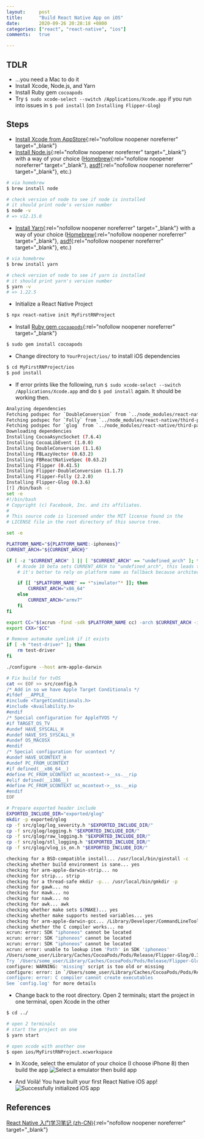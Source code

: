 ```yaml
---
layout:     post
title:      "Build React Native App on iOS"
date:       2020-09-26 20:28:18 +0800
categories: ["react", "react-native", "ios"]
comments:   true

---
```

## TDLR
- ...you need a Mac to do it
- Install Xcode, Node.js, and Yarn
- Install Ruby gem `cocoapods`
- Try `$ sudo xcode-select --switch /Applications/Xcode.app` if you run into issues in `$ pod install` (on `Installing Flipper-Glog`)

## Steps
- [Install Xcode from AppStore](https://apps.apple.com/us/app/xcode/id497799835?mt=12){:rel="nofollow noopener noreferrer" target="_blank"}
- [Install Node.js](https://nodejs.org/){:rel="nofollow noopener noreferrer" target="_blank"} with a way of your choice ([Homebrew](https://formulae.brew.sh/formula/node){:rel="nofollow noopener noreferrer" target="_blank"}, [asdf](https://github.com/asdf-vm/asdf-nodejs){:rel="nofollow noopener noreferrer" target="_blank"}, etc.)

```sh
# via homebrew
$ brew install node

# check version of node to see if node is installed
# it should print node's version number
$ node -v
# => v12.15.0
```

- [Install Yarn](https://classic.yarnpkg.com/en/docs/install/#mac-stable){:rel="nofollow noopener noreferrer" target="_blank"} with a way of your choice ([Homebrew](https://formulae.brew.sh/formula/node){:rel="nofollow noopener noreferrer" target="_blank"}, [asdf](https://github.com/twuni/asdf-yarn){:rel="nofollow noopener noreferrer" target="_blank"}, etc.)

```sh
# via homebrew
$ brew install yarn

# check version of node to see if yarn is installed
# it should print yarn's version number
$ yarn -v
# => 1.22.5
```

- Initialize a React Native Project

```sh
$ npx react-native init MyFirstRNProject
```

- Install [Ruby gem `cocoapods`](https://cocoapods.org/){:rel="nofollow noopener noreferrer" target="_blank"}

```sh
$ sudo gem install cocoapods
```

- Change directory to `YourProject/ios/` to install iOS dependencies 

```sh
$ cd MyFirstRNProject/ios
$ pod install
```

- If error prints like the following, run `$ sudo xcode-select --switch /Applications/Xcode.app` and do `$ pod install` again. It should be working then.

```sh
Analyzing dependencies
Fetching podspec for `DoubleConversion` from `../node_modules/react-native/third-party-podspecs/DoubleConversion.podspec`
Fetching podspec for `Folly` from `../node_modules/react-native/third-party-podspecs/Folly.podspec`
Fetching podspec for `glog` from `../node_modules/react-native/third-party-podspecs/glog.podspec`
Downloading dependencies
Installing CocoaAsyncSocket (7.6.4)
Installing CocoaLibEvent (1.0.0)
Installing DoubleConversion (1.1.6)
Installing FBLazyVector (0.63.2)
Installing FBReactNativeSpec (0.63.2)
Installing Flipper (0.41.5)
Installing Flipper-DoubleConversion (1.1.7)
Installing Flipper-Folly (2.2.0)
Installing Flipper-Glog (0.3.6)
[!] /bin/bash -c
set -e
#!/bin/bash
# Copyright (c) Facebook, Inc. and its affiliates.
#
# This source code is licensed under the MIT license found in the
# LICENSE file in the root directory of this source tree.

set -e

PLATFORM_NAME="${PLATFORM_NAME:-iphoneos}"
CURRENT_ARCH="${CURRENT_ARCH}"

if [ -z "$CURRENT_ARCH" ] || [ "$CURRENT_ARCH" == "undefined_arch" ]; then
    # Xcode 10 beta sets CURRENT_ARCH to "undefined_arch", this leads to incorrect linker arg.
    # it's better to rely on platform name as fallback because architecture differs between simulator and device

    if [[ "$PLATFORM_NAME" == *"simulator"* ]]; then
        CURRENT_ARCH="x86_64"
    else
        CURRENT_ARCH="armv7"
    fi
fi

export CC="$(xcrun -find -sdk $PLATFORM_NAME cc) -arch $CURRENT_ARCH -isysroot $(xcrun -sdk $PLATFORM_NAME --show-sdk-path)"
export CXX="$CC"

# Remove automake symlink if it exists
if [ -h "test-driver" ]; then
    rm test-driver
fi

./configure --host arm-apple-darwin

# Fix build for tvOS
cat << EOF >> src/config.h
/* Add in so we have Apple Target Conditionals */
#ifdef __APPLE__
#include <TargetConditionals.h>
#include <Availability.h>
#endif
/* Special configuration for AppleTVOS */
#if TARGET_OS_TV
#undef HAVE_SYSCALL_H
#undef HAVE_SYS_SYSCALL_H
#undef OS_MACOSX
#endif
/* Special configuration for ucontext */
#undef HAVE_UCONTEXT_H
#undef PC_FROM_UCONTEXT
#if defined(__x86_64__)
#define PC_FROM_UCONTEXT uc_mcontext->__ss.__rip
#elif defined(__i386__)
#define PC_FROM_UCONTEXT uc_mcontext->__ss.__eip
#endif
EOF

# Prepare exported header include
EXPORTED_INCLUDE_DIR="exported/glog"
mkdir -p exported/glog
cp -f src/glog/log_severity.h "$EXPORTED_INCLUDE_DIR/"
cp -f src/glog/logging.h "$EXPORTED_INCLUDE_DIR/"
cp -f src/glog/raw_logging.h "$EXPORTED_INCLUDE_DIR/"
cp -f src/glog/stl_logging.h "$EXPORTED_INCLUDE_DIR/"
cp -f src/glog/vlog_is_on.h "$EXPORTED_INCLUDE_DIR/"

checking for a BSD-compatible install... /usr/local/bin/ginstall -c
checking whether build environment is sane... yes
checking for arm-apple-darwin-strip... no
checking for strip... strip
checking for a thread-safe mkdir -p... /usr/local/bin/gmkdir -p
checking for gawk... no
checking for mawk... no
checking for nawk... no
checking for awk... awk
checking whether make sets $(MAKE)... yes
checking whether make supports nested variables... yes
checking for arm-apple-darwin-gcc... /Library/Developer/CommandLineTools/usr/bin/cc -arch armv7 -isysroot
checking whether the C compiler works... no
xcrun: error: SDK "iphoneos" cannot be located
xcrun: error: SDK "iphoneos" cannot be located
xcrun: error: SDK "iphoneos" cannot be located
xcrun: error: unable to lookup item 'Path' in SDK 'iphoneos'
/Users/some_user/Library/Caches/CocoaPods/Pods/Release/Flipper-Glog/0.3.6-1dfd6/missing: Unknown `--is-lightweight' option
Try `/Users/some_user/Library/Caches/CocoaPods/Pods/Release/Flipper-Glog/0.3.6-1dfd6/missing --help' for more information
configure: WARNING: 'missing' script is too old or missing
configure: error: in `/Users/some_user/Library/Caches/CocoaPods/Pods/Release/Flipper-Glog/0.3.6-1dfd6':
configure: error: C compiler cannot create executables
See `config.log' for more details
```

- Change back to the root directory. Open 2 terminals; start the project in one terminal, open Xcode in the other

```sh
$ cd ../

# open 2 terminals
# start the project on one
$ yarn start

# open xcode with another one
$ open ios/MyFirstRNProject.xcworkspace
```

- In Xcode, select the emulator of your choice (I choose iPhone 8) then build the app
![Select a emulator then build app](/assets/images/build-react-native-ios-app/1.jpg)

- And Voilà! You have built your first React Native iOS app!
![Successfully initialized iOS app](/assets/images/build-react-native-ios-app/2.jpg)

## References
[React Native 入门学习笔记 (zh-CN)](https://ry09iu.github.io/web/note/2020/04/09/rn-study-note.html){:rel="nofollow noopener noreferrer" target="_blank"}
